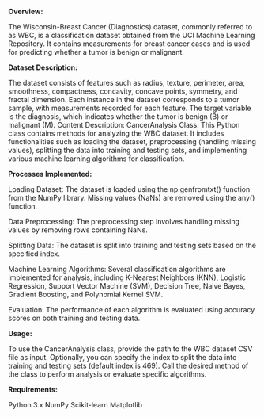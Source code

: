 **Overview:**

The Wisconsin-Breast Cancer (Diagnostics) dataset, commonly referred to as WBC, is a classification dataset obtained from the UCI Machine Learning Repository. It contains measurements for breast cancer cases and is used for predicting whether a tumor is benign or malignant.

**Dataset Description:**

The dataset consists of features such as radius, texture, perimeter, area, smoothness, compactness, concavity, concave points, symmetry, and fractal dimension.
Each instance in the dataset corresponds to a tumor sample, with measurements recorded for each feature.
The target variable is the diagnosis, which indicates whether the tumor is benign (B) or malignant (M).
Content Description:
CancerAnalysis Class: This Python class contains methods for analyzing the WBC dataset. It includes functionalities such as loading the dataset, preprocessing (handling missing values), splitting the data into training and testing sets, and implementing various machine learning algorithms for classification.

**Processes Implemented:**

Loading Dataset: The dataset is loaded using the np.genfromtxt() function from the NumPy library. Missing values (NaNs) are removed using the any() function.

Data Preprocessing: The preprocessing step involves handling missing values by removing rows containing NaNs.

Splitting Data: The dataset is split into training and testing sets based on the specified index.

Machine Learning Algorithms: Several classification algorithms are implemented for analysis, including K-Nearest Neighbors (KNN), Logistic Regression, Support Vector Machine (SVM), Decision Tree, Naive Bayes, Gradient Boosting, and Polynomial Kernel SVM.

Evaluation: The performance of each algorithm is evaluated using accuracy scores on both training and testing data.

**Usage:**

To use the CancerAnalysis class, provide the path to the WBC dataset CSV file as input.
Optionally, you can specify the index to split the data into training and testing sets (default index is 469).
Call the desired method of the class to perform analysis or evaluate specific algorithms.

**Requirements:**

Python 3.x
NumPy
Scikit-learn
Matplotlib

